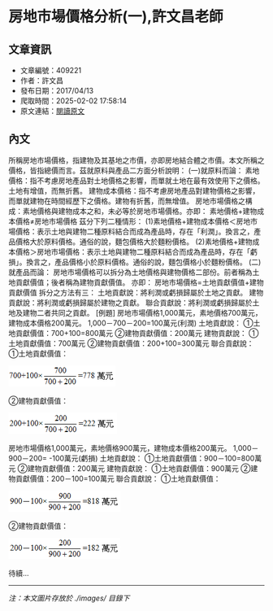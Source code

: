 # 房地市場價格分析(一),許文昌老師

## 文章資訊
- 文章編號：409221
- 作者：許文昌
- 發布日期：2017/04/13
- 爬取時間：2025-02-02 17:58:14
- 原文連結：[閱讀原文](https://real-estate.get.com.tw/Columns/detail.aspx?no=409221)

## 內文
所稱房地市場價格，指建物及其基地之市價，亦即房地結合體之市價。本文所稱之價格，皆指總價而言。茲就原料與產品二方面分析說明：
(一)就原料而論：
素地價格：指不考慮房地產品對土地價格之影響，而單就土地在最有效使用下之價格。土地有增值，而無折舊。
建物成本價格：指不考慮房地產品對建物價格之影響，而單就建物在時間經歷下之價格。建物有折舊，而無增值。
房地市場價格之構成：素地價格與建物成本之和，未必等於房地市場價格。亦即： 素地價格+建物成本價格≠房地市場價格
茲分下列二種情形：
(1)素地價格+建物成本價格＜房地市場價格：表示土地與建物二種原料結合而成為產品時，存在「利潤」。換言之，產品價格大於原料價格。通俗的說，麵包價格大於麵粉價格。
(2)素地價格+建物成本價格＞房地市場價格：表示土地與建物二種原料結合而成為產品時，存在「虧損」。換言之，產品價格小於原料價格。通俗的說，麵包價格小於麵粉價格。
(二)就產品而論：
房地市場價格可以拆分為土地價格與建物價格二部份。前者稱為土地貢獻價值；後者稱為建物貢獻價值。
亦即：
房地市場價格=土地貢獻價值+建物貢獻價值
拆分之方法有三：
土地貢獻說：將利潤或虧損歸屬於土地之貢獻。
建物貢獻說：將利潤或虧損歸屬於建物之貢獻。
聯合貢獻說：將利潤或虧損歸屬於土地及建物二者共同之貢獻。
[例題]
房地市場價格1,000萬元，素地價格700萬元，建物成本價格200萬元。
1,000－700－200=100萬元(利潤)
土地貢獻說：
①土地貢獻價值：700+100=800萬元
②建物貢獻價值：200萬元
建物貢獻說：
①土地貢獻價值：700萬元
②建物貢獻價值：200+100=300萬元
聯合貢獻說：
①土地貢獻價值：

![圖片](./images/409221_f04c0c0d.png)

②建物貢獻價值：

![圖片](./images/409221_17e17c16.png)

房地市場價格1,000萬元，素地價格900萬元，建物成本價格200萬元。
1,000－900－200= -100萬元(虧損)
土地貢獻說：
①土地貢獻價值：900－100=800萬元
②建物貢獻價值：200萬元
建物貢獻說：
①土地貢獻價值：900萬元
②建物貢獻價值：200－100=100萬元
聯合貢獻說：
①土地貢獻價值：

![圖片](./images/409221_e95e23ee.png)

②建物貢獻價值：

![圖片](./images/409221_5fbb1817.png)

待續...

---
*注：本文圖片存放於 ./images/ 目錄下*
